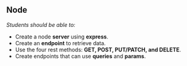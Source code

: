 ## Node

*Students should be able to:*
+ Create a node **server** using **express**.
+ Create an **endpoint** to retrieve data.
+ Use the four rest methods: **GET, POST, PUT/PATCH, and DELETE**.
+ Create endpoints that can use **queries** and **params**.